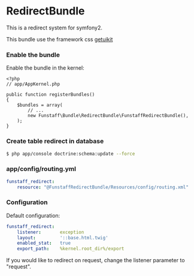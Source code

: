 RedirectBundle
==============

This is a redirect system for symfony2.

This bundle use the framework css [getuikit](http://getuikit.com/ "getuikit")

### Enable the bundle
Enable the bundle in the kernel:

```
<?php
// app/AppKernel.php

public function registerBundles()
{
    $bundles = array(
        // ...
        new Funstaff\Bundle\RedirectBundle\FunstaffRedirectBundle(),
    );
}
```

### Create table redirect in database
``` bash
$ php app/console doctrine:schema:update --force
```

### app/config/routing.yml
``` yaml
funstaff_redirect:
    resource: "@FunstaffRedirectBundle/Resources/config/routing.xml"
```

### Configuration
Default configuration:

``` yaml
funstaff_redirect:
    listener:       exception
    layout:         '::base.html.twig'
    enabled_stat:   true
    export_path:    %kernel.root_dir%/export
```

If you would like to redirect on request, change the listener parameter to "request".
